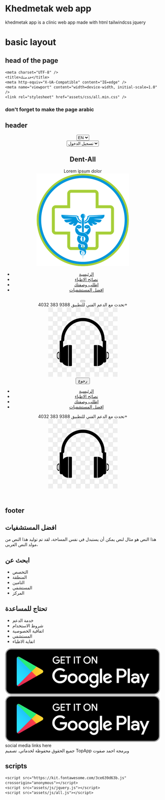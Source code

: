 # Khedmetak web app

khedmetak app is a clinic web app made with html tailwindcss jquery

# basic layout

## head of the page

    <meta charset="UTF-8" />
    <title>خدمتك</title>
    <meta http-equiv="X-UA-Compatible" content="IE=edge" />
    <meta name="viewport" content="width=device-width, initial-scale=1.0" />
    <link rel="stylesheet" href="assets/css/all.min.css" />

### don't forget to make the page arabic

## header

  <header class="relative z-20">
    <div class="bg-blue-600">
      <div class="container">
        <div class="flex items-center justify-between text-white py-2">
          <div class="bg-blue-600">
            <select name="lang" id="lang" class="appearance-none bg-transparent border border-white p-2 text-xs">
              <option value="EN" class="text-black">EN</option>
              <option value="AR" class="text-black">AR</option>
            </select>
          </div>
          <div>
            <select name="login" id="login" class="bg-blue-600 border border-white p-2 flex items-center">
              <option value="signin">تسجيل الدخول</option>
            </select>
          </div>
        </div>
      </div>
    </div>
    <div class="bg-white shadow">
      <div class="container">
        <div class="py-5 flex justify-between items-center flex-wrap">
          <div class="flex items-center">
            <div class="ml-3">
              <h2 class="text-2xl font-bold text-slate-700">Dent-All</h2>
              <span class="text-[10px] font-bold text-slate-400 -mt-1"> Lorem ipsum dolor </span>
            </div>
            <img src="assets/imgs/logo.png" alt="logo" class="w-16" />
          </div>
          <nav class="lg:flex lg:flex-1 lg:mr-5 font-medium hidden" aria-label="desktop navigation">
            <ul class="flex">
              <li>
                <a href="/" class="mx-2 py-4 px-3 hover:bg-slate-200 hover:underline underline-offset-2 rounded block">الرئيسية</a>
              </li>
              <li>
                <a href="/advices.html" class="mx-2 py-4 px-3 hover:bg-slate-200 hover:underline underline-offset-2 rounded block">نصائح الاطباء</a>
              </li>
              <li>
                <a href="/order-recipe.html" class="mx-2 py-4 px-3 hover:bg-slate-200 hover:underline underline-offset-2 rounded block">اطلب وصفتك</a>
              </li>
              <li>
                <a href="/clinic-details.html" class="mx-2 py-4 px-3 hover:bg-slate-200 hover:underline underline-offset-2 rounded block">افضل المستشفيات</a>
              </li>
            </ul>
          </nav>
          <div class="lg:hidden" id="toggle-menu">
            <button class="menu-toggle py-3" aria-expanded="false">
              <i class="fa-solid fa-bars || text-3xl"></i>
            </button>
          </div>
          <aside class="fixed left-0 top-0 bg-white shadow-xl w-80 h-screen z-[60] p-5 -translate-x-full transition-transform duration-300 || aside-menu">
            <div class="flex items-center justify-end">
              <div class="flex flex-col ml-3">
                <span class="text-[10px] font-bold text-slate-700 -mt-1 text-left">تحدث مع الدعم الفني للتطبيق</span>
                <span class="font-bold text-lg">9388 383 4032+</span>
              </div>
              <div class="line-after relative">
                <img src="assets/imgs/headphone.png" alt="headphone" class="mix-blend-hard-light w-12" />
              </div>
            </div>
            <div class="mt-7 mx-2">
              <button class="bg-blue-500 text-white py-4 px-3 rounded block w-full hover:bg-blue-700 || aside-closer">
                <i class="fa-solid fa-arrow-right-from-bracket fa-xl || ml-2"></i>
                رجوع
              </button>
            </div>
            <nav aria-label="mobile navigation">
              <ul class="mt-5">
                <li>
                  <a href="/" class="mx-2 py-4 px-3 hover:bg-slate-200 hover:underline underline-offset-2 rounded block">الرئيسية</a>
                </li>
                <li>
                  <a href="/advices.html" class="mx-2 py-4 px-3 hover:bg-slate-200 hover:underline underline-offset-2 rounded block">نصائح الاطباء</a>
                </li>
                <li>
                  <a href="/order-recipe.html" class="mx-2 py-4 px-3 hover:bg-slate-200 hover:underline underline-offset-2 rounded block">اطلب وصفتك</a>
                </li>
                <li>
                  <a href="/clinic-details.html" class="mx-2 py-4 px-3 hover:bg-slate-200 hover:underline underline-offset-2 rounded block">افضل المستشفيات</a>
                </li>
              </ul>
            </nav>
          </aside>
          <div class="overlay menu-overlay"></div>
          <div class="hidden lg:block">
            <div class="flex items-center">
              <div class="flex flex-col ml-3">
                <span class="text-[10px] font-bold text-slate-700 -mt-1 text-left">تحدث مع الدعم الفني للتطبيق</span>
                <span class="font-bold text-lg">9388 383 4032+</span>
              </div>
              <div class="line-after relative">
                <img src="assets/imgs/headphone.png" alt="headphone" class="mix-blend-hard-light w-12" />
              </div>
            </div>
          </div>
        </div>
      </div>
    </div>
  </header>

## footer

  <footer>
    <div class="bg-blue-600 text-white py-16">
      <div class="container">
        <div class="grid grid-cols-1 md:grid-cols-2 lg:grid-cols-3 xl:grid-cols-4 gap-14">
          <div class="lg:mx-auto">
            <h2 class="font-bold text-2xl mb-3">افضل المستشفيات</h2>
            <p>هذا النص هو مثال لنص يمكن أن يستبدل في نفس المساحة، لقد تم توليد هذا النص من مولد النص العربى،</p>
          </div>
          <div class="lg:mx-auto">
            <h2 class="font-bold text-2xl mb-3">ابحث عن</h2>
            <ul class="mb-4">
              <li>التخصص</li>
              <li>المنطقة</li>
              <li>التامين</li>
              <li>المستشفي</li>
              <li>المركز</li>
            </ul>
          </div>
          <div class="lg:mx-auto">
            <h2 class="font-bold text-2xl mb-3">تحتاج للمساعدة</h2>
            <ul class="mb-4">
              <li>خدمة الدعم</li>
              <li>شروط الاستخدام</li>
              <li>اتفاقية الخصوصية</li>
              <li>المستشفي</li>
              <li>اتفاية الاطباء</li>
            </ul>
          </div>
          <div class="lg:mx-auto">
            <div>
              <img src="assets/imgs/playstore.png" alt="get the app from play store" class="w-48 mb-4" />
              <img src="assets/imgs/playstore.png" alt="get the app from play store" class="w-48 mb-4" />
            </div>
            <span class="mr-4">social media links here</span>
          </div>
        </div>
      </div>
    </div>
    <div class="bg-[#061e40] p-4">
      <div class="container">
        <div class="flex sm:justify-between justify-center flex-wrap text-white gap-5">
          <span>جميع الحقوق محفوظة لخدماتي.</span>
          <span
            >تصميم
            <span class="text-yellow-400 font-bold">TopApp</span>
            وبرمجة
            <span class="text-yellow-400 font-bold">احمد صفوت</span>
          </span>
        </div>
      </div>
    </div>
  </footer>

## scripts

    <script src="https://kit.fontawesome.com/3ce639d63b.js" crossorigin="anonymous"></script>
    <script src="assets/js/jquery.js"></script>
    <script src="assets/js/all.js"></script>
